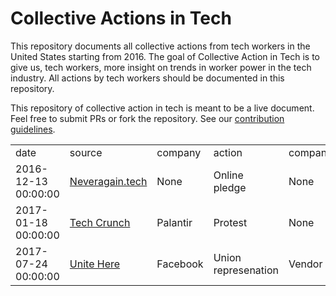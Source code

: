# Collective Actions in Tech

This repository documents all collective actions from tech workers in the United States starting from 2016. The goal of Collective Action in Tech is to give us, tech workers, more insight on trends in worker power in the tech industry. All actions by tech workers should be documented in this repository. 

This repository of collective action in tech is meant to be a live document. Feel free to submit PRs or fork the repository. See our [contribution guidelines](.CONTRIBUTING.md).

<table id="collective-actions-in-tech">
 <tr id="header">
  <td>
   date
  </td>
  <td>
   source
  </td>
  <td>
   company
  </td>
  <td>
   action
  </td>
  <td>
   company
  </td>
  <td>
   union_affiliation
  </td>
  <td>
   worker_count
  </td>
  <td>
   struggle_type
  </td>
  <td>
   source
  </td>
  <td>
   struggle_type
  </td>
 </tr>
 <tr>
  <td data-column="date">
   2016-12-13 00:00:00
  </td>
  <td data-column="source">
   <a href="https://neveragain.tech/">
    Neveragain.tech
   </a>
  </td>
  <td data-column="company">
   None
  </td>
  <td data-column="action">
   Online pledge
  </td>
  <td data-column="employment_type">
   None
  </td>
  <td data-column="union_affiliation">
   None
  </td>
  <td data-column="worker_count">
   2843
  </td>
  <td data-column="struggle_type">
   Ethics
  </td>
 </tr>
 <tr>
  <td data-column="date">
   2017-01-18 00:00:00
  </td>
  <td data-column="source">
   <a href="https://techcrunch.com/2017/01/18/tech-employees-protest-in-front-of-palantir-hq-over-fears-it-will-build-trumps-muslim-registry/">
    Tech Crunch
   </a>
  </td>
  <td data-column="company">
   Palantir
  </td>
  <td data-column="action">
   Protest
  </td>
  <td data-column="employment_type">
   None
  </td>
  <td data-column="union_affiliation">
   None
  </td>
  <td data-column="worker_count">
   50
  </td>
  <td data-column="struggle_type">
   Ethics
  </td>
 </tr>
 <tr>
  <td data-column="date">
   2017-07-24 00:00:00
  </td>
  <td data-column="source">
   <a href="http://unitehere.org/press-releases/cafeteria-workers-at-facebook-unionize-continuing-movement-for-a-more-inclusive-silicon-valley/">
    Unite Here
   </a>
  </td>
  <td data-column="company">
   Facebook
  </td>
  <td data-column="action">
   Union represenation
  </td>
  <td data-column="employment_type">
   Vendor
  </td>
  <td data-column="union_affiliation">
   Unite Here Local 19
  </td>
  <td data-column="worker_count">
   500
  </td>
  <td data-column="struggle_type">
   Wages, Health benefits
  </td>
 </tr>
</table>
